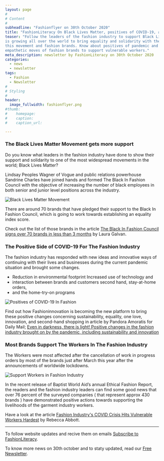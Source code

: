 ```yaml
---
layout: page
#
# Content
#
subheadline: "Fashionflyer on 30th October 2020"
title: "FashionLiteracy On Black Lives Matter, positives of COVID-19, and Vulnerable Workers"
teaser: "Follow the leaders of the fashion industry to support Black Lives Matter movement. The support
is growing all over the world to bring equality and solidarity with the help of
this movement and fashion brands. Know about positives of pandemic and
empathetic moves of fashion brands to support vulnerable workers."
meta_description: newsletter by FashionLiteracy on 30th October 2020 
categories:
  - news
  - newsletter
tags:
  - Fashion
  - Newsletter
#
# Styling
#
header:
  image_fullwidth: fashionflyer.png
#thumb:
#    homepage:
#    caption:
#    caption_url:

---
```

### The Black Lives Matter Movement gets more support

Do you know what leaders in the fashion industry have done to show their
support and solidarity to one of the most widespread movements in the world;
Black Lives Matter?

Lindsay Peoples Wagner of Vogue and public relations powerhouse Sandrine
Charles have joined hands and formed The Black In Fashion Council with the
objective of increasing the number of black employees in both senior and junior
level positions across the industry.

<p><img src="{{site.url}}/images/newsletter_30_oct_post1.jpg" alt="Black Lives Matter Movement" srcset="            {{site.url}}/assets/resized/320/newsletter_30_oct_post1.jpg 320w,            {{site.url}}/assets/resized/480/newsletter_30_oct_post1.jpg 480w,    " /></p>

There are around 70 brands that have pledged their support to the Black In
Fashion Council, which is going to work towards establishing an equality index
score. 

Check out the list of those brands in the article [The Black In Fashion Council
signs over 70 brands in less than 3
months](https://www.yahoo.com/lifestyle/black-fashion-council-signs-over-210942383.html)
by Laura Galvan.

### The Positive Side of COVID-19 For The Fashion Industry

The fashion industry has responded with new ideas and innovative ways of
continuing with their lives and businesses during the current pandemic
situation and brought some changes.

- Reduction in environmental footprint Increased use of technology and
- interaction between brands and customers second hand, stay-at-home orders,
- and the home-try-on programs

<p><img src="{{site.url}}/images/newsletter_30_oct_post2.jpg" alt="Positives of COVID-19 In Fashion" srcset="            {{site.url}}/assets/resized/320/newsletter_30_oct_post2.jpg 320w,            {{site.url}}/assets/resized/480/newsletter_30_oct_post2.jpg 480w,    " /></p>


Find out how Fashioninnovation is becoming the new platform to bring these
positive changes concerning sustainability, equality, one love, innovation, and
second-hand shopping in article by Pandora Amoratis for Daily Mail; [Even in
darkness, there is light! Positive changes in the fashion industry brought on
by the pandemic, including sustainability and
innovation](https://www.dailymail.co.uk/femail/article-8880827/Positive-changes-fashion-industry-brought-pandemic.html)


### Most Brands Support The Workers In The Fashion Industry

The Workers were most affected after the cancellation of work in progress
orders by most of the brands just after March this year after the announcements
of worldwide lockdowns.

<p><img src="{{site.url}}/images/newsletter_30_oct_post3.webp" alt="Support Workers in Fashion Industry" srcset="            {{site.url}}/assets/resized/320/newsletter_30_oct_post3.webp 320w,            {{site.url}}/assets/resized/480/newsletter_30_oct_post3.webp 480w,            {{site.url}}/assets/resized/800/newsletter_30_oct_post3.webp 800w,    " /></p>

In the recent release of Baptist World Aid’s annual Ethical Fashion Report, the
readers and the fashion industry leaders can find some good news that over 76
percent of the surveyed companies ( that represent approx 430 brands ) have
demonstrated positive actions towards supporting the livelihoods of the garment
industry workers.

Have a look at the article [Fashion Industry's COVID Crisis Hits Vulnerable
Workers
Hardest](https://www.eternitynews.com.au/world/fashion-industrys-covid-crisis-hits-vulnerable-workers-hardest/)
by Rebecca Abbott.

<hr>

To follow website updates and recive them on emails [Subscribe to
FashionLiteracy](https://feedburner.google.com/fb/a/mailverify?uri=Fashionliteracy&amp;loc=en_US).

To know more news on 30th october and to staty updated, read our [Free
Newsletter](http://newsletter.fashionliteracy.com/?edition_id=5d4ab940-1a0c-11eb-8f10-0cc47a0d1609).
